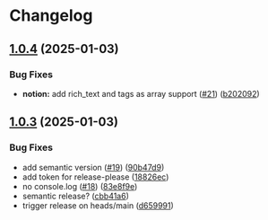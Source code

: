 # Changelog

## [1.0.4](https://github.com/jezumbro/github-action-notion/compare/v1.0.3...v1.0.4) (2025-01-03)


### Bug Fixes

* **notion:** add rich_text and tags as array support ([#21](https://github.com/jezumbro/github-action-notion/issues/21)) ([b202092](https://github.com/jezumbro/github-action-notion/commit/b202092e3528f0f041613c2fe345b1c0f7479450))

## [1.0.3](https://github.com/jezumbro/github-action-notion/compare/v1.0.2...v1.0.3) (2025-01-03)

### Bug Fixes

- add semantic version ([#19](https://github.com/jezumbro/github-action-notion/issues/19)) ([90b47d9](https://github.com/jezumbro/github-action-notion/commit/90b47d9c43b393e6e6e5a8ef934e30699a16808c))
- add token for release-please ([18826ec](https://github.com/jezumbro/github-action-notion/commit/18826ec111cb1b9266ff92685ad90fa98a6cac7f))
- no console.log ([#18](https://github.com/jezumbro/github-action-notion/issues/18)) ([83e8f9e](https://github.com/jezumbro/github-action-notion/commit/83e8f9e4948d24bed04270961fe04a6010d69b80))
- semantic release? ([cbb41a6](https://github.com/jezumbro/github-action-notion/commit/cbb41a651a0318697dfd10586b15ea4de9588393))
- trigger release on heads/main ([d659991](https://github.com/jezumbro/github-action-notion/commit/d6599917065ce200ec23d355e0bce2cf4156b66a))

